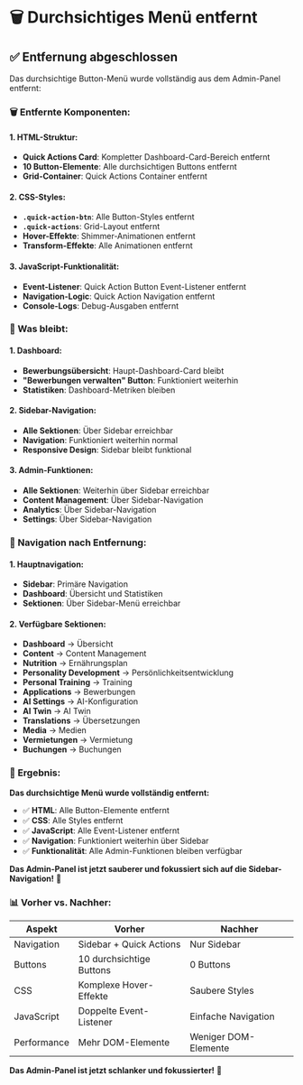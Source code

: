 # 🗑️ Durchsichtiges Menü entfernt

## ✅ Entfernung abgeschlossen

Das durchsichtige Button-Menü wurde vollständig aus dem Admin-Panel entfernt:

### **🗑️ Entfernte Komponenten:**

#### **1. HTML-Struktur:**
- **Quick Actions Card**: Kompletter Dashboard-Card-Bereich entfernt
- **10 Button-Elemente**: Alle durchsichtigen Buttons entfernt
- **Grid-Container**: Quick Actions Container entfernt

#### **2. CSS-Styles:**
- **`.quick-action-btn`**: Alle Button-Styles entfernt
- **`.quick-actions`**: Grid-Layout entfernt
- **Hover-Effekte**: Shimmer-Animationen entfernt
- **Transform-Effekte**: Alle Animationen entfernt

#### **3. JavaScript-Funktionalität:**
- **Event-Listener**: Quick Action Button Event-Listener entfernt
- **Navigation-Logic**: Quick Action Navigation entfernt
- **Console-Logs**: Debug-Ausgaben entfernt

### **🎯 Was bleibt:**

#### **1. Dashboard:**
- **Bewerbungsübersicht**: Haupt-Dashboard-Card bleibt
- **"Bewerbungen verwalten" Button**: Funktioniert weiterhin
- **Statistiken**: Dashboard-Metriken bleiben

#### **2. Sidebar-Navigation:**
- **Alle Sektionen**: Über Sidebar erreichbar
- **Navigation**: Funktioniert weiterhin normal
- **Responsive Design**: Sidebar bleibt funktional

#### **3. Admin-Funktionen:**
- **Alle Sektionen**: Weiterhin über Sidebar erreichbar
- **Content Management**: Über Sidebar-Navigation
- **Analytics**: Über Sidebar-Navigation
- **Settings**: Über Sidebar-Navigation

### **📱 Navigation nach Entfernung:**

#### **1. Hauptnavigation:**
- **Sidebar**: Primäre Navigation
- **Dashboard**: Übersicht und Statistiken
- **Sektionen**: Über Sidebar-Menü erreichbar

#### **2. Verfügbare Sektionen:**
- **Dashboard** → Übersicht
- **Content** → Content Management
- **Nutrition** → Ernährungsplan
- **Personality Development** → Persönlichkeitsentwicklung
- **Personal Training** → Training
- **Applications** → Bewerbungen
- **AI Settings** → AI-Konfiguration
- **AI Twin** → AI Twin
- **Translations** → Übersetzungen
- **Media** → Medien
- **Vermietungen** → Vermietung
- **Buchungen** → Buchungen

### **🎉 Ergebnis:**

**Das durchsichtige Menü wurde vollständig entfernt:**
- ✅ **HTML**: Alle Button-Elemente entfernt
- ✅ **CSS**: Alle Styles entfernt
- ✅ **JavaScript**: Alle Event-Listener entfernt
- ✅ **Navigation**: Funktioniert weiterhin über Sidebar
- ✅ **Funktionalität**: Alle Admin-Funktionen bleiben verfügbar

**Das Admin-Panel ist jetzt sauberer und fokussiert sich auf die Sidebar-Navigation!** 🎉

### **📊 Vorher vs. Nachher:**

| Aspekt | Vorher | Nachher |
|--------|--------|---------|
| Navigation | Sidebar + Quick Actions | Nur Sidebar |
| Buttons | 10 durchsichtige Buttons | 0 Buttons |
| CSS | Komplexe Hover-Effekte | Saubere Styles |
| JavaScript | Doppelte Event-Listener | Einfache Navigation |
| Performance | Mehr DOM-Elemente | Weniger DOM-Elemente |

**Das Admin-Panel ist jetzt schlanker und fokussierter!** 🚀
